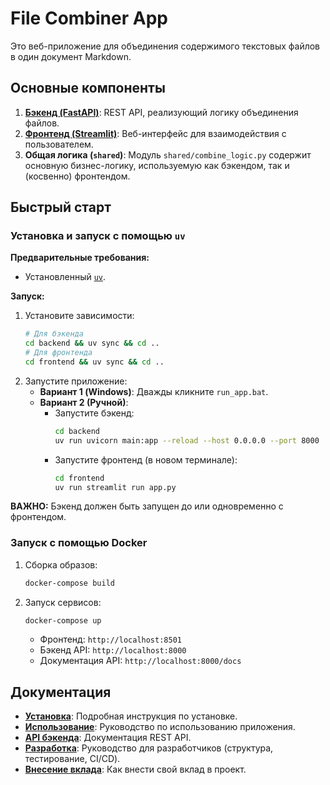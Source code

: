 # File Combiner App

Это веб-приложение для объединения содержимого текстовых файлов в один документ Markdown.

## Основные компоненты

1.  **[Бэкенд (FastAPI)](api.md)**: REST API, реализующий логику объединения файлов.
2.  **[Фронтенд (Streamlit)](usage.md)**: Веб-интерфейс для взаимодействия с пользователем.
3.  **Общая логика (`shared`)**: Модуль `shared/combine_logic.py` содержит основную бизнес-логику, используемую как бэкендом, так и (косвенно) фронтендом.

## Быстрый старт

### Установка и запуск с помощью `uv`

**Предварительные требования:**

*   Установленный [`uv`](https://github.com/astral-sh/uv).

**Запуск:**

1.  Установите зависимости:
    ```bash
    # Для бэкенда
    cd backend && uv sync && cd ..
    # Для фронтенда
    cd frontend && uv sync && cd ..
    ```
2.  Запустите приложение:
    *   **Вариант 1 (Windows)**: Дважды кликните `run_app.bat`.
    *   **Вариант 2 (Ручной)**:
        *   Запустите бэкенд:
            ```bash
            cd backend
            uv run uvicorn main:app --reload --host 0.0.0.0 --port 8000
            ```
        *   Запустите фронтенд (в новом терминале):
            ```bash
            cd frontend
            uv run streamlit run app.py
            ```

**ВАЖНО:** Бэкенд должен быть запущен до или одновременно с фронтендом.

### Запуск с помощью Docker

1.  Сборка образов:
    ```bash
    docker-compose build
    ```
2.  Запуск сервисов:
    ```bash
    docker-compose up
    ```
    *   Фронтенд: `http://localhost:8501`
    *   Бэкенд API: `http://localhost:8000`
    *   Документация API: `http://localhost:8000/docs`

## Документация

*   **[Установка](installation.md)**: Подробная инструкция по установке.
*   **[Использование](usage.md)**: Руководство по использованию приложения.
*   **[API бэкенда](api.md)**: Документация REST API.
*   **[Разработка](development.md)**: Руководство для разработчиков (структура, тестирование, CI/CD).
*   **[Внесение вклада](contributing.md)**: Как внести свой вклад в проект.
